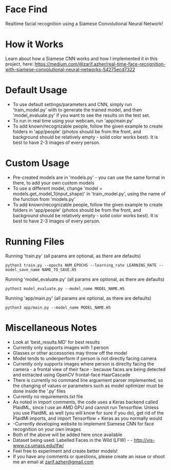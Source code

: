 # Face Find
Realtime facial recognition using a Siamese Convolutional Neural Network!

# How it Works
Learn about how a Siamese CNN works and how I implemented it in this project, here: https://medium.com/@zarif.azher/real-time-face-recognition-with-siamese-convolutional-neural-networks-54275ecd7322

# Default Usage
- To use default settings/parameters and CNN, simply run 'train_model.py' with to generate the trained model, and then 'model_evaluate.py' if you want to see the results on the test set.
- To run in real time using your webcam, run 'app/main.py'
- To add known/recognizable people, follow the given example to create folders in 'app/people' (photos should be from the front, and background should be relatively empty - solid color works best). It is best to have 2-3 images of every person.

# Custom Usage
- Pre-created models are in 'models.py' - you can use the same format in there, to add your own custom models
- To use a different model, change 'model = models.get_model_1(input_shape)' in 'train_model.py', using the name of the function from 'models.py'
-  To add known/recognizable people, follow the given example to create folders in 'app/people' (photos should be from the front, and background should be relatively empty - solid color works best). It is best to have 2-3 images of every person.

# Running Files
Running 'train.py' (all params are optional, as there are defaults)
```shell
python3 train.py --epochs NUM_EPOCHS --learning_rate LEARNING_RATE --model_save_name NAME_TO_SAVE.H5
```
Running 'model_evaluate.py' (all params are optional, as there are defaults)
```shell
python3 model_evaluate.py --model_name MODEL_NAME.H5
```
Running 'app/main.py' (all params are optional, as there are defaults)
```shell
python3 app/main.py --model_name MODEL_NAME.H5
```

# Miscellaneous Notes
- Look at 'best_results.MD' for best results
- Currently only supports images with 1 person
- Glasses or other accessories may throw off the model
- Model tends to underperform if person is not directly facing camera
- Currently only supports images where person is direclty facing the camera - a frontal view of their face - because faces are being detected and extracted using OpenCV frontal-face HaarCascade
- There is currently no command line arguement parser implemented, so the changing of values or parameters such as model optimizer must be done inside the '.py' files
- Currently no requirements.txt file
- As noted in import comments, the code uses a Keras backend called PlaidML, since I use an AMD GPU and cannot run Tensorflow. Unless you use PlaidML as well (you will know for sure if you do), get rid of the PlaidMl imports, and import Tensorflow + Keras as you normally would
- -Currently developing website to implement Siamese CNN for face recognition on your own images
- Both of the above will be added here once available
- Dataset being used: Labelled Faces in the Wild (LFW) - - http://vis-www.cs.umass.edu/lfw/
- Feel free to experiment and create better models!
- If you have any comments or questions, please create an issue or shoot me an email at zarif.azher@gmail.com
